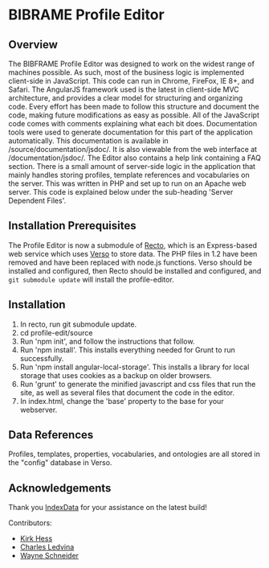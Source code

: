 # BIBRAME Profile Editor

## Overview
The BIBFRAME Profile Editor was designed to work on the widest range of machines possible. As such, most of the business logic is implemented client-side in JavaScript. This code can run in Chrome, FireFox, IE 8+, and Safari. The AngularJS framework used is the latest in client-side MVC architecture, and provides a clear model for structuring and organizing code. Every effort has been made to follow this structure and document the code, making future modifications as easy as possible.
All of the JavaScript code comes with comments explaining what each bit does. Documentation tools were used to generate documentation for this part of the application automatically. This documentation is available in /source/documentation/jsdoc/. It is also viewable from the web interface at /documentation/jsdoc/. The Editor also contains a help link containing a FAQ section.
There is a small amount of server-side logic in the application that mainly handles storing profiles, template references and vocabularies on the server. This was written in PHP and set up to run on an Apache web server. This code is explained below under the sub-heading 'Server Dependent Files'.

## Installation Prerequisites

The Profile Editor is now a submodule of [Recto](http://github.com/lcnetdev/recto), which is an Express-based web service which uses [Verso](http://github.com/lcnetdev/verso) to store data. The PHP files in 1.2 have been removed and have been replaced with node.js functions. Verso should be installed and configured, then Recto should be installed and configured, and `git submodule update` will install the profile-editor.

## Installation

1.	In recto, run git submodule update.
2. 	cd profile-edit/source
3.	Run 'npm init', and follow the instructions that follow.
4.	Run 'npm install'. This installs everything needed for Grunt to run successfully.
5.	Run 'npm install angular-local-storage'. This installs a library for local storage that uses cookies as a backup on older browsers.
6.	Run 'grunt' to generate the minified javascript and css files that run the site, as well as several files that document the code in the editor.
7.	In index.html, change the 'base' property to the base for your webserver. 

## Data References

Profiles, templates, properties, vocabularies, and ontologies are all stored in the "config" database in Verso. 

## Acknowledgements

Thank you [IndexData](http://indexdata.com/) for your assistance on the latest build!

Contributors:
* [Kirk Hess](https://github.com/kirkhess)
* [Charles Ledvina](https://github.com/cledvina)
* [Wayne Schneider](https://github.com/wafschneider)
